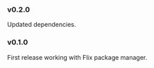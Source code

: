 ### v0.2.0
   Updated dependencies.

### v0.1.0
   First release working with Flix package manager.
